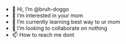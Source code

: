 - 👋 Hi, I’m @bruh-doggo
- 👀 I’m interested in your mom
- 🌱 I’m currently learning best way to ur mom 
- 💞️ I’m looking to collaborate on nothing
- 📫 How to reach me dont

<!---
bruh-doggo/bruh-doggo is a ✨ special ✨ repository because its `README.md` (this file) appears on your GitHub profile.
You can click the Preview link to take a look at your changes.
--->
